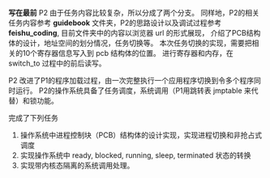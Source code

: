 **写在最前**
P2 由于任务内容比较复杂，所以分成了两个分支。
同样地，P2的相关任务内容参考 **guidebook** 文件夹，P2的思路设计以及调试过程参考
**feishu_coding**, 目前文件夹中的内容以浏览器 url 的形式展现，
介绍了PCB结构体的设计，地址空间的划分情况，任务切换等。
本次任务切换的实现，需要把相关的10个寄存器信息写入到 pcb 结构体的位置。
进行寄存器和内存，在 switch_to 过程中的前后读写。

P2 改进了P1的程序加载过程，由一次完整执行一个应用程序切换到令多个程序同时运行。
P2的操作系统具备了任务调度，系统调用（P1用跳转表 jmptable 来代替）和锁功能。

完成了下列任务
1. 操作系统中进程控制块（PCB）结构体的设计实现，实现进程切换和非抢占式调度
2. 实现操作系统中 ready, blocked, running, sleep, terminated 状态的转换
3. 实现带内核态隔离的系统调用处理。
